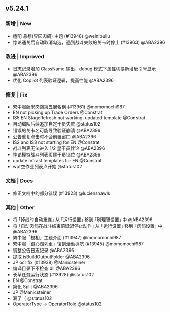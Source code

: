 ## v5.24.1

### 新增 | New

* 适配 悬想(界园肉鸽) 主题 (#13948) @weinibuliu
* 悖论通关后自动取消勾选，遇到战斗失败的关卡时停止 (#13963) @ABA2396

### 改进 | Improved

* 日志记录增加 ClassName 输出，debug 模式下属性切换新增反引号显示 @ABA2396
* 优化 Copilot 列表验证逻辑，提高性能 @ABA2396

### 修复 | Fix

* 繁中服薩米肉鴿第五層名稱 (#13961) @momomochi987
* EN not picking up Trade Orders @Constrat
* IS5 EN StageRefresh not working, updated template @Constrat
* 自动编队后续追加自定干员失败 @status102
* 错误的关卡名可能导致验证崩溃 @ABA2396
* 公告重复点击时不会前置窗口 @ABA2396
* IS2 and IS3 not starting for EN @Constrat
* 战斗列表无法进入 1/2 星干员悖论 @ABA2396
* 悖论模拟战斗列表页尾干员错位 @ABA2396
* update Infrast templates for EN @Constrat
* wpf空作业列表点开始 @status102

### 文档 | Docs

* 修正文档中的部分错误 (#13923) @lucienshawls

### 其他 | Other

* 将 ｢掉线时自动重连｣ 从 ｢运行设置｣ 移到 ｢刷理智设置｣ 中 @ABA2396
* 将 ｢自动肉鸽在战斗结束前延迟停止动作｣ 从 ｢运行设置｣ 移到 ｢肉鸽设置｣ 中 @ABA2396
* 繁中服「視相」主題介面 (#13947) @momomochi987
* 繁中服「銀心湖列車」復刻活動導航 (#13945) @momomochi987
* 调整公告日志记录 @ABA2396
* 提取 isBuildOutputFolder @ABA2396
* JP ocr fix (#13938) @Manicsteiner
* 编译目录下不检查 dll @ABA2396
* 长草任务运行状态 (#13928) @status102
* EN @Constrat
* 简化 Split @ABA2396
* JP @Manicsteiner
* 漏了（ @status102
* OperatorType -> OperatorRole @status102
